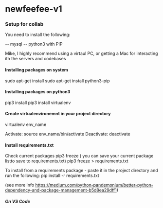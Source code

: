 # newfeefee-v1

### Setup for collab

You need to install the following:

 -- mysql
 -- python3 with PIP

 Mike, I highly recommend using a virtaul PC, or getting a Mac for interacting ith the servers and codebases

#### Installing packages on system
sudo apt-get install <package-name>
sudo apt-get install python3-pip

#### Installing packages on python3
pip3 install <package-name>
pip3 install virtualenv

#### Create virtualenvironemnt in your project directory 
virtualenv env_name

Activate: source env_name/bin/activate
Deactivate: deactivate

#### Install requirements.txt
Check current packages 
pip3 freeze
( you can save your current package listto save to requirements.txt)
pip3 freeze > requirements.txt

To install from a requirements package - paste it in the project directory and run the following:
pip install -r requirements.txt

(see more info https://medium.com/python-pandemonium/better-python-dependency-and-package-management-b5d8ea29dff1)


##### On VS Code
